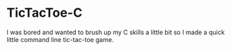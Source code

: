 # TicTacToe-C
I was bored and wanted to brush up my C skills a little bit so I made a quick little command line tic-tac-toe game.
